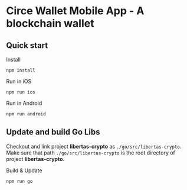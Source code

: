 # Circe Wallet Mobile App - A blockchain wallet

## Quick start

Install
```
npm install 
```

Run in iOS

```
npm run ios
``` 

Run in Android

```
npm run android
``` 

## Update and build Go Libs

Checkout and link project **libertas-crypto** as `./go/src/libertas-crypto`. Make sure that path `./go/src/libertas-crypto` is the root directory of project **libertas-crypto**.

Build & Update

```
npm run go
```